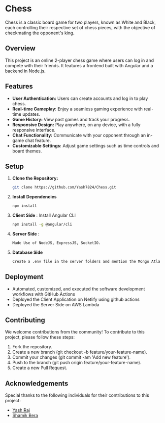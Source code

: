 # Chess 

Chess is a classic board game for two players, known as White and Black, each controlling their respective set of chess pieces, with the objective of checkmating the opponent's king.

## Overview
This project is an online 2-player chess game where users can log in and compete with their friends. It features a frontend built with Angular and a backend in Node.js.

## Features
- **User Authentication:** Users can create accounts and log in to play chess.
- **Real-time Gameplay:** Enjoy a seamless gaming experience with real-time updates.
- **Game History:** View past games and track your progress.
- **Responsive Design:** Play anywhere, on any device, with a fully responsive interface.
- **Chat Functionality:** Communicate with your opponent through an in-game chat feature.
- **Customizable Settings:** Adjust game settings such as time controls and board themes.

## Setup
1. **Clone the Repository:**  
   ```bash
   git clone https://github.com/Yash7824/Chess.git
2. **Install Dependencies**
   ```bash
   npm install
3. **Client Side** : Install Angular CLI
   ```bash
   npm install -g @angular/cli
4. **Server Side** :
   ```bash
   Made Use of NodeJS, ExpressJS, SocketIO.
   ```
5. **Database Side**
   ```bash
   Create a .env file in the server folders and mention the Mongo Atlas Credentials.

## Deployment
- <span> Automated, customized, and executed the software development workflows with GitHub Actions </span>
- <span> Deployed the Client Application on Netlify using github actions </span> 
- <span> Deployed the Server Side on AWS Lambda </span>

## Contributing
We welcome contributions from the community! To contribute to this project, please follow these steps:
1. Fork the repository.
2. Create a new branch (git checkout -b feature/your-feature-name).
3. Commit your changes (git commit -am 'Add new feature').
4. Push to the branch (git push origin feature/your-feature-name).
5. Create a new Pull Request.

## Acknowledgements

Special thanks to the following individuals for their contributions to this project:
- [Yash Raj](https://github.com/Yash7824)
- [Shamik Bera](https://github.com/shazm12)


   
